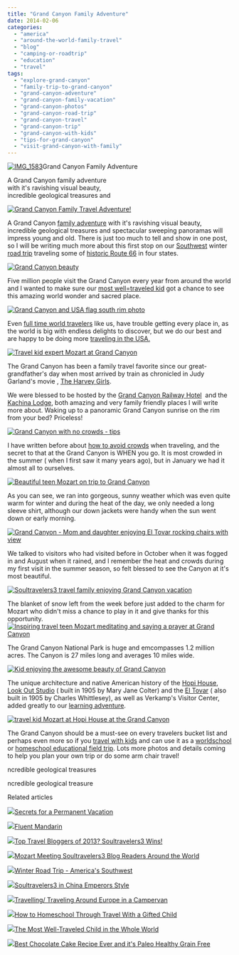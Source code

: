 ```yaml
---
title: "Grand Canyon Family Adventure"
date: 2014-02-06
categories: 
  - "america"
  - "around-the-world-family-travel"
  - "blog"
  - "camping-or-roadtrip"
  - "education"
  - "travel"
tags: 
  - "explore-grand-canyon"
  - "family-trip-to-grand-canyon"
  - "grand-canyon-adventure"
  - "grand-canyon-family-vacation"
  - "grand-canyon-photos"
  - "grand-canyon-road-trip"
  - "grand-canyon-travel"
  - "grand-canyon-trip"
  - "grand-canyon-with-kids"
  - "tips-for-grand-canyon"
  - "visit-grand-canyon-with-family"
---
```


[![IMG_1583](https://pub-ac94b3f306b24c0dba4238943c97f2e1.r2.dev/6a00e5502a9507883301a73d6e8ed3970d.jpg "IMG_1583")](https://pub-ac94b3f306b24c0dba4238943c97f2e1.r2.dev/6a00e5502a9507883301a73d6e8ed3970d.jpg)Grand Canyon Family Adventure  
  
A Grand Canyon family adventure  
with it's ravishing visual beauty,  
incredible geological treasures and

<!--more-->  
[![Grand Canyon Family Travel Adventure! ](https://pub-ac94b3f306b24c0dba4238943c97f2e1.r2.dev/6a00e5502a9507883301a3fcb4664a970b.png "Grand Canyon Family Travel Adventure! ")](https://pub-ac94b3f306b24c0dba4238943c97f2e1.r2.dev/6a00e5502a9507883301a3fcb4664a970b.png)  
  
A Grand Canyon [family adventure](http://soultravelers3new.local/2011/02/kids-friends-travel-on-the-ultimate-family-adventure.html "ultimate family adventure") with it's ravishing visual beauty, incredible geological treasures and spectacular sweeping panoramas will impress young and old. There is just too much to tell and show in one post, so I will be writing much more about this first stop on our [Southwest](http://soultravelers3new.local/2014/01/winter-road-trip-americas-southwest-.html "southwest road trip") winter [road trip](http://soultravelers3new.local/2014/01/road-trip-usa-best-of-the-west.html "best of west American road trip") traveling some of [historic Route 66](http://soultravelers3new.local/2014/02/historic-route-66-.html "historic route 66") in four states.  
  
[![Grand Canyon beauty](https://pub-ac94b3f306b24c0dba4238943c97f2e1.r2.dev/6a00e5502a9507883301a3fcb466b9970b.png "Grand Canyon beauty")](https://pub-ac94b3f306b24c0dba4238943c97f2e1.r2.dev/6a00e5502a9507883301a3fcb466b9970b.png)  
  
Five million people visit the Grand Canyon every year from around the world and I wanted to make sure our [most well=traveled kid](http://soultravelers3new.local/2013/09/the-most-well-traveled-child-in-the-whole-world.html "most well traveled kid") got a chance to see this amazing world wonder and sacred place.  
  
[![Grand Canyon and USA flag south rim photo](https://pub-ac94b3f306b24c0dba4238943c97f2e1.r2.dev/6a00e5502a9507883301a3fcb4671f970b.png "Grand Canyon and USA flag south rim photo")](https://pub-ac94b3f306b24c0dba4238943c97f2e1.r2.dev/6a00e5502a9507883301a3fcb4671f970b.png)  
  
Even [full time world travelers](http://soultravelers3new.local/2012/01/amazing-family-world-tour.html "full time world travelers") like us, have trouble getting every place in, as the world is big with endless delights to discover, but we do our best and are happy to be doing more [traveling in the USA.](http://soultravelers3new.local/2011/06/road-trip-usa.html "traveling in the USA road trip")  
  
[![Travel kid expert Mozart at Grand Canyon](https://pub-ac94b3f306b24c0dba4238943c97f2e1.r2.dev/6a00e5502a9507883301a73d6f5a88970d.png "Travel kid expert Mozart at Grand Canyon")](https://pub-ac94b3f306b24c0dba4238943c97f2e1.r2.dev/6a00e5502a9507883301a73d6f5a88970d.png)  
  
The Grand Canyon has been a family travel favorite since our great-grandfather's day when most arrived by train as chronicled in Judy Garland's movie , [The Harvey Girls](http://www.youtube.com/watch?v=xIEzMBEOkAc "Harvey Girls").  
  
We were blessed to be hosted by the [Grand Canyon Railway Hotel](http://www.thetrain.com/offers-packages/ "Grand Canyon railway hotel")  and the [Kachina Lodge](http://www.grandcanyonlodges.com/kachina-lodge-410.html "Kachina Lodge at Grand Canyon"), both amazing and very family friendly places I will write more about. Waking up to a panoramic Grand Canyon sunrise on the rim from your bed? Priceless!  
  
[![Grand Canyon with no crowds - tips](https://pub-ac94b3f306b24c0dba4238943c97f2e1.r2.dev/6a00e5502a9507883301a51163f99a970c.png "Grand Canyon with no crowds - tips")](https://pub-ac94b3f306b24c0dba4238943c97f2e1.r2.dev/6a00e5502a9507883301a51163f99a970c.png)  
  
  
I have written before about [how to avoid crowds](http://soultravelers3new.local/2010/07/how-to-travel-without-crowds-in-high-season-finding-bargains-peace-value-away-from-tourist-areas-tip.html "how to avoid crowds when traveling") when traveling, and the secret to that at the Grand Canyon is WHEN you go. It is most crowded in the summer ( when I first saw it many years ago), but in January we had it almost all to ourselves.  
  
[![Beautiful teen Mozart on trip to Grand Canyon](https://pub-ac94b3f306b24c0dba4238943c97f2e1.r2.dev/6a00e5502a9507883301a51163fa19970c.png "Beautiful teen Mozart on trip to Grand Canyon")](https://pub-ac94b3f306b24c0dba4238943c97f2e1.r2.dev/6a00e5502a9507883301a51163fa19970c.png)  
  
  
As you can see, we ran into gorgeous, sunny weather which was even quite warm for winter and during the heat of the day, we only needed a long sleeve shirt, although our down jackets were handy when the sun went down or early morning.  
  
[![Grand Canyon - Mom and daughter enjoying El Tovar rocking chairs with view](https://pub-ac94b3f306b24c0dba4238943c97f2e1.r2.dev/6a00e5502a9507883301a51163fa5c970c.png "Grand Canyon - Mom and daughter enjoying El Tovar rocking chairs with view")](https://pub-ac94b3f306b24c0dba4238943c97f2e1.r2.dev/6a00e5502a9507883301a51163fa5c970c.png)  
  
We talked to visitors who had visited before in October when it was fogged in and August when it rained, and I remember the heat and crowds during my first visit in the summer season, so felt blessed to see the Canyon at it's most beautiful.  
  
[![Soultravelers3 travel family enjoying Grand Canyon vacation](https://pub-ac94b3f306b24c0dba4238943c97f2e1.r2.dev/6a00e5502a9507883301a3fcb4688e970b.png "Soultravelers3 travel family enjoying Grand Canyon vacation")](https://pub-ac94b3f306b24c0dba4238943c97f2e1.r2.dev/6a00e5502a9507883301a3fcb4688e970b.png)  
  
The blanket of snow left from the week before just added to the charm for Mozart who didn't miss a chance to play in it and give thanks for this opportunity.  
[![Inspiring travel teen Mozart meditating and saying a prayer at Grand Canyon](https://pub-ac94b3f306b24c0dba4238943c97f2e1.r2.dev/6a00e5502a9507883301a73d6f5bcb970d.png "Inspiring travel teen Mozart meditating and saying a prayer at Grand Canyon")](https://pub-ac94b3f306b24c0dba4238943c97f2e1.r2.dev/6a00e5502a9507883301a73d6f5bcb970d.png)  
  
  
The Grand Canyon National Park is huge and emcompasses 1.2 million acres. The Canyon is 27 miles long and averages 10 miles wide.  
  
[![Kid enjoying the awesome beauty of Grand Canyon](https://pub-ac94b3f306b24c0dba4238943c97f2e1.r2.dev/6a00e5502a9507883301a73d6f5c36970d-300x233-1.png "Kid enjo
ying the awesome beauty of Grand Canyon")](https://pub-ac94b3f306b24c0dba4238943c97f2e1.r2.dev/6a00e5502a9507883301a73d6f5c36970d.png)  
  
The unique architecture and native American history of the [Hopi House](http://en.wikipedia.org/wiki/Hopi_House "Hopi House grand canyon"), [Look Out Studio](http://en.wikipedia.org/wiki/Lookout_Studio "look out studio grand canyon") ( built in 1905 by Mary Jane Colter) and the [El Tovar](http://en.wikipedia.org/wiki/El_Tovar_Hotel "El Tovar grand canyon") ( also built in 1905 by Charles Whittlesey), as well as Verkamp's Visitor Center, added greatly to our [learning adventure](http://soultravelers3new.local/2013/01/world-school-education-at-its-best-.html "learning adventure or world school unschool benefits").  
  
[![travel kid Mozart at Hopi House at the Grand Canyon](https://pub-ac94b3f306b24c0dba4238943c97f2e1.r2.dev/6a00e5502a9507883301a51164641c970c.png "travel kid Mozart at Hopi House at the Grand Canyon")](https://pub-ac94b3f306b24c0dba4238943c97f2e1.r2.dev/6a00e5502a9507883301a51164641c970c.png)  
  
  
The Grand Canyon should be a must-see on every travelers bucket list and perhaps even more so if you [travel with kids](http://soultravelers3new.local/2013/09/why-travel-with-kids-kid-traveling-the-world-for-8-years-tells.html "why travel with kids") and can use it as a [worldschool](http://soultravelers3new.local/2010/03/long-term-family-travel-homeschool-roadschool-world-school-digitalnomad-lifestyle-design-virtual-.html "world school and travel") or [homeschool educational field trip](http://soultravelers3new.local/2013/07/homeschool-high-school-and-world-travel.html "homeschool and world travel"). Lots more photos and details coming to help you plan your own trip or do some arm chair travel!

ncredible geological treasures

ncredible geological treasure

Related articles

[![](http://i.zemanta.com/197008054_80_80.jpg)](http://soultravelers3new.local/2013/08/secrets-for-a-permanent-vacation-travel-tips.html)[Secrets for a Permanent Vacation](http://soultravelers3new.local/2013/08/secrets-for-a-permanent-vacation-travel-tips.html)

[![](http://i.zemanta.com/175476274_80_80.jpg)](http://soultravelers3new.local/2013/06/fluent-mandarin.html)[Fluent Mandarin](http://soultravelers3new.local/2013/06/fluent-mandarin.html)

[![](http://i.zemanta.com/135568483_80_80.jpg)](http://soultravelers3new.local/2013/01/top-travel-bloggers-of-2013-soultravelers3-wins-.html)[Top Travel Bloggers of 2013? Soultravelers3 Wins!](http://soultravelers3new.local/2013/01/top-travel-bloggers-of-2013-soultravelers3-wins-.html)

[![](http://i.zemanta.com/239455677_80_80.jpg)](http://soultravelers3new.local/2014/01/mozart-meeting-soultravelers3-blog-readers-around-the-world.html)[Mozart Meeting Soultravelers3 Blog Readers Around the World](http://soultravelers3new.local/2014/01/mozart-meeting-soultravelers3-blog-readers-around-the-world.html)

[![](http://i.zemanta.com/243671903_80_80.jpg)](http://soultravelers3new.local/2014/01/winter-road-trip-americas-southwest-.html)[Winter Road Trip - America's Southwest](http://soultravelers3new.local/2014/01/winter-road-trip-americas-southwest-.html)

[![](http://i.zemanta.com/130189927_80_80.jpg)](http://soultravelers3new.local/2012/12/soultravelers3-in-china-emperors-style.html)[Soultravelers3 in China Emperors Style](http://soultravelers3new.local/2012/12/soultravelers3-in-china-emperors-style.html)

[![](http://i.zemanta.com/101284346_80_80.jpg)](http://soultravelers3new.local/2012/07/travelling-traveling-around-europe-in-a-campervan.html)[Travelling/ Traveling Around Europe in a Campervan](http://soultravelers3new.local/2012/07/travelling-traveling-around-europe-in-a-campervan.html)

[![](http://i.zemanta.com/111536966_80_80.jpg)](http://soultravelers3new.local/2012/09/how-to-homeschool-through-travel-with-a-gifted-child-.html)[How to Homeschool Through Travel With a Gifted Child](http://soultravelers3new.local/2012/09/how-to-homeschool-through-travel-with-a-gifted-child-.html)

[![](http://i.zemanta.com/207027430_80_80.jpg)](http://soultravelers3new.local/2013/09/the-most-well-traveled-child-in-the-whole-world.html)[The Most Well-Traveled Child in the Whole World](http://soultravelers3new.local/2013/09/the-most-well-traveled-child-in-the-whole-world.html)

[![](http://i.zemanta.com/215357708_80_80.jpg)](http://soultravelers3new.local/2013/10/best-chocolate-cake-recipe-ever-and-its-paleo-healthy-grain-free.html)[Best Chocolate Cake Recipe Ever and it's Paleo Healthy Grain Free](http://soultravelers3new.local/2013/10/best-chocolate-cake-recipe-ever-and-its-paleo-healthy-grain-free.html)
